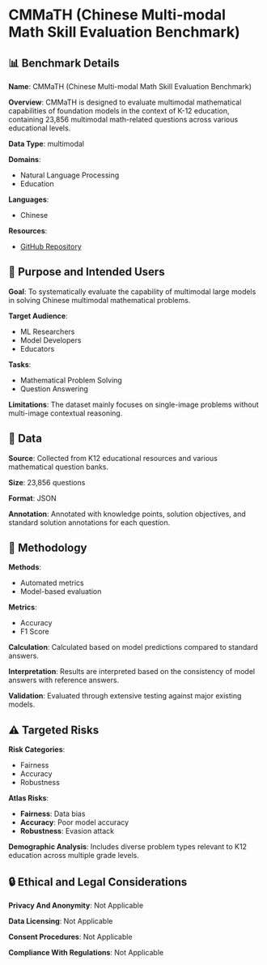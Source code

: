 # CMMaTH (Chinese Multi-modal Math Skill Evaluation Benchmark)

## 📊 Benchmark Details

**Name**: CMMaTH (Chinese Multi-modal Math Skill Evaluation Benchmark)

**Overview**: CMMaTH is designed to evaluate multimodal mathematical capabilities of foundation models in the context of K-12 education, containing 23,856 multimodal math-related questions across various educational levels.

**Data Type**: multimodal

**Domains**:
- Natural Language Processing
- Education

**Languages**:
- Chinese

**Resources**:
- [GitHub Repository](https://github.com/username/repository)

## 🎯 Purpose and Intended Users

**Goal**: To systematically evaluate the capability of multimodal large models in solving Chinese multimodal mathematical problems.

**Target Audience**:
- ML Researchers
- Model Developers
- Educators

**Tasks**:
- Mathematical Problem Solving
- Question Answering

**Limitations**: The dataset mainly focuses on single-image problems without multi-image contextual reasoning.

## 💾 Data

**Source**: Collected from K12 educational resources and various mathematical question banks.

**Size**: 23,856 questions

**Format**: JSON

**Annotation**: Annotated with knowledge points, solution objectives, and standard solution annotations for each question.

## 🔬 Methodology

**Methods**:
- Automated metrics
- Model-based evaluation

**Metrics**:
- Accuracy
- F1 Score

**Calculation**: Calculated based on model predictions compared to standard answers.

**Interpretation**: Results are interpreted based on the consistency of model answers with reference answers.

**Validation**: Evaluated through extensive testing against major existing models.

## ⚠️ Targeted Risks

**Risk Categories**:
- Fairness
- Accuracy
- Robustness

**Atlas Risks**:
- **Fairness**: Data bias
- **Accuracy**: Poor model accuracy
- **Robustness**: Evasion attack

**Demographic Analysis**: Includes diverse problem types relevant to K12 education across multiple grade levels.

## 🔒 Ethical and Legal Considerations

**Privacy And Anonymity**: Not Applicable

**Data Licensing**: Not Applicable

**Consent Procedures**: Not Applicable

**Compliance With Regulations**: Not Applicable
